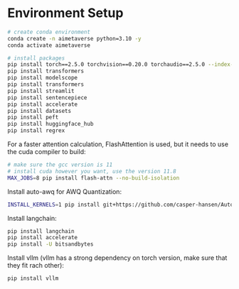 # Environment Setup

```bash
# create conda environment
conda create -n aimetaverse python=3.10 -y
conda activate aimetaverse

# install packages
pip install torch==2.5.0 torchvision==0.20.0 torchaudio==2.5.0 --index-url https://download.pytorch.org/whl/cu118
pip install transformers
pip install modelscope
pip install transformers
pip install streamlit
pip install sentencepiece
pip install accelerate
pip install datasets
pip install peft
pip install huggingface_hub
pip install regrex
```

For a faster attention calculation, FlashAttention is used, but it needs to use the cuda compiler to build:

```bash
# make sure the gcc version is 11
# install cuda however you want, use the version 11.8
MAX_JOBS=8 pip install flash-attn --no-build-isolation
```

Install auto-awq for AWQ Quantization:

```bash
INSTALL_KERNELS=1 pip install git+https://github.com/casper-hansen/AutoAWQ.git
```

Install langchain:

```bash
pip install langchain
pip install accelerate
pip install -U bitsandbytes
```

Install vllm (vllm has a strong dependency on torch version, make sure that they fit rach other):

```bash
pip install vllm
```